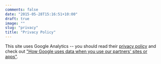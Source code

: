 ```yaml
---
comments: false
date: "2015-05-28T15:16:51+10:00"
draft: true
image: ""
slug: "privacy"
title: "Privacy Policy"
---
```


This site uses Google Analytics -- you should read their [privacy policy](http://www.google.com/privacy.html) and check out ["How Google uses data when you use our partners' sites or apps"](https://www.google.com/policies/privacy/partners/).
